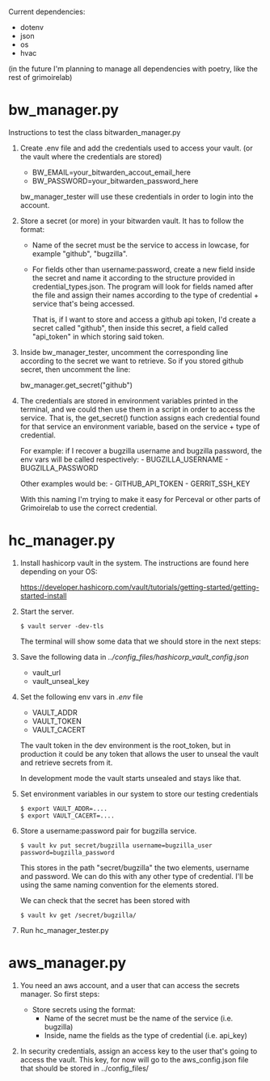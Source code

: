 Current dependencies: 

- dotenv
- json
- os
- hvac

(in the future I'm planning to manage all dependencies with poetry, like the rest of grimoirelab)

# bw_manager.py

Instructions to test the class bitwarden_manager.py

1. Create .env file and add the credentials used to access your vault. (or the vault where the credentials are stored)

   - BW_EMAIL=your_bitwarden_accout_email_here
   - BW_PASSWORD=your_bitwarden_password_here

    bw_manager_tester will use these credentials in order to login into the account. 

2. Store a secret (or more) in your bitwarden vault. It has to follow the format:
   
   - Name of the secret must be the service to access in lowcase, for example "github", "bugzilla".
   - For fields other than username:password, create a new field inside the secret and name it according to the structure
      provided in credential_types.json. The program will look for fields named after the file and assign their names
      according to the type of credential + service that's being accessed. 
   
      That is, if I want to store and access a github api token, I'd create a secret called "github", then inside this
      secret, a field called "api_token" in which storing said token.

3. Inside bw_manager_tester, uncomment the corresponding line according to the secret we want to retrieve. So if you
    stored github secret, then uncomment the line: 
    
    bw_manager.get_secret("github")

4. The credentials are stored in environment variables printed in the terminal, and we could then use them in a script 
    in order to access the service. That is, the get_secret() function assigns each credential found for that service
    an environment variable, based on the service + type of credential. 

    For example:  if I recover a bugzilla username and bugzilla password, the env vars will be called respectively:
        - BUGZILLA_USERNAME
        - BUGZILLA_PASSWORD

    Other examples would be: 
        - GITHUB_API_TOKEN
        - GERRIT_SSH_KEY

    With this naming I'm trying to make it easy for Perceval or other parts of Grimoirelab to use the correct credential.

    
# hc_manager.py


1. Install hashicorp vault in the system. The instructions are found here depending on your OS:
   
    https://developer.hashicorp.com/vault/tutorials/getting-started/getting-started-install

2. Start the server. 

    ```
    $ vault server -dev-tls
    ```

    The terminal will show some data that we should store in the next steps:

3. Save the following data in *../config_files/hashicorp_vault_config.json*
    
   - vault_url
   - vault_unseal_key

4. Set the following env vars in *.env* file

   - VAULT_ADDR
   - VAULT_TOKEN
   - VAULT_CACERT

    The vault token in the dev environment is the root_token, but in production it could be any token that 
    allows the user to unseal the vault and retrieve secrets from it. 

    In development mode the vault starts unsealed and stays like that. 

5. Set environment variables in our system to store our testing credentials

    ```
    $ export VAULT_ADDR=....
    $ export VAULT_CACERT=....
    ```
6. Store a username:password pair for bugzilla service.

    ```
    $ vault kv put secret/bugzilla username=bugzilla_user password=bugzilla_password
    ```
    
    This stores in the path "secret/bugzilla" the two elements, username and password. We can do this with any other
    type of credential. I'll be using the same naming convention for the elements stored. 

    We can check that the secret has been stored with
   
    ```
    $ vault kv get /secret/bugzilla/
    ```
   
7. Run hc_manager_tester.py


# aws_manager.py

1. You need an aws account, and a user that can access the secrets manager. So first steps:

   - Store secrets using the format:
     - Name of the secret must be the name of the service (i.e. bugzilla)
     - Inside, name the fields as the type of credential (i.e. api_key)

2. In security credentials, assign an access key to the user that's going to access the vault. This key, for now will
    go to the aws_config.json file that should be stored in ../config_files/
